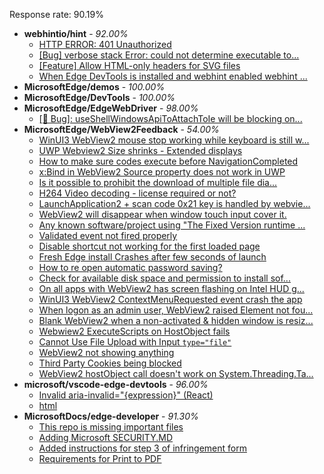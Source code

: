 Response rate: 90.19%

* **webhintio/hint** - _92.00%_
  * [HTTP ERROR: 401 Unauthorized](https://github.com/webhintio/hint/issues/5362)
  * [[Bug] verbose stack Error: could not determine executable to...](https://github.com/webhintio/hint/issues/5349)
  * [[Feature] Allow HTML-only headers for SVG files](https://github.com/webhintio/hint/issues/5281)
  * [When Edge DevTools is installed and webhint enabled webhint ...](https://github.com/webhintio/hint/issues/5364)
* **MicrosoftEdge/demos** - _100.00%_
* **MicrosoftEdge/DevTools** - _100.00%_
* **MicrosoftEdge/EdgeWebDriver** - _98.00%_
  * [[🐛 Bug]: useShellWindowsApiToAttachToIe will be blocking on...](https://github.com/MicrosoftEdge/EdgeWebDriver/issues/34)
* **MicrosoftEdge/WebView2Feedback** - _54.00%_
  * [WinUI3 WebView2 mouse stop working while keyboard is still w...](https://github.com/MicrosoftEdge/WebView2Feedback/issues/3003)
  * [UWP Webview2 Size shrinks - Extended displays](https://github.com/MicrosoftEdge/WebView2Feedback/issues/3002)
  * [How to make sure codes execute before NavigationCompleted](https://github.com/MicrosoftEdge/WebView2Feedback/issues/3001)
  * [x:Bind in WebView2 Source property does not work in UWP](https://github.com/MicrosoftEdge/WebView2Feedback/issues/2999)
  * [Is it possible to prohibit the download of multiple file dia...](https://github.com/MicrosoftEdge/WebView2Feedback/issues/2998)
  * [H264 Video decoding - license required or not?](https://github.com/MicrosoftEdge/WebView2Feedback/issues/2997)
  * [LaunchApplication2 + scan code 0x21 key is handled by webvie...](https://github.com/MicrosoftEdge/WebView2Feedback/issues/2996)
  * [WebView2 will disappear when window touch input cover it.](https://github.com/MicrosoftEdge/WebView2Feedback/issues/2995)
  * [Any known software/project using "The Fixed Version runtime ...](https://github.com/MicrosoftEdge/WebView2Feedback/issues/2994)
  * [Validated event not fired properly](https://github.com/MicrosoftEdge/WebView2Feedback/issues/2992)
  * [Disable shortcut not working for the first loaded page](https://github.com/MicrosoftEdge/WebView2Feedback/issues/2991)
  * [Fresh Edge install Crashes after few seconds of launch](https://github.com/MicrosoftEdge/WebView2Feedback/issues/2989)
  * [How to re open automatic password saving?](https://github.com/MicrosoftEdge/WebView2Feedback/issues/2988)
  * [Check for available disk space and permission to install sof...](https://github.com/MicrosoftEdge/WebView2Feedback/issues/3000)
  * [On all apps with WebView2 has screen flashing on Intel HUD g...](https://github.com/MicrosoftEdge/WebView2Feedback/issues/2986)
  * [WinUI3 WebView2 ContextMenuRequested event crash the app](https://github.com/MicrosoftEdge/WebView2Feedback/issues/2985)
  * [When logon as an admin user, WebView2 raised Element not fou...](https://github.com/MicrosoftEdge/WebView2Feedback/issues/2984)
  * [Blank WebView2 when a non-activated & hidden window is resiz...](https://github.com/MicrosoftEdge/WebView2Feedback/issues/2983)
  * [Webwiew2 ExecuteScripts on HostObject fails ](https://github.com/MicrosoftEdge/WebView2Feedback/issues/2977)
  * [Cannot Use File Upload with Input ``type="file"``](https://github.com/MicrosoftEdge/WebView2Feedback/issues/2972)
  * [WebView2 not showing anything](https://github.com/MicrosoftEdge/WebView2Feedback/issues/2969)
  * [Third Party Cookies being blocked](https://github.com/MicrosoftEdge/WebView2Feedback/issues/2958)
  * [WebView2 hostObject call doesn't work on System.Threading.Ta...](https://github.com/MicrosoftEdge/WebView2Feedback/issues/2948)
* **microsoft/vscode-edge-devtools** - _96.00%_
  * [Invalid aria-invalid="{expression}" (React)](https://github.com/microsoft/vscode-edge-devtools/issues/1270)
  * [html](https://github.com/microsoft/vscode-edge-devtools/issues/1269)
* **MicrosoftDocs/edge-developer** - _91.30%_
  * [This repo is missing important files](https://github.com/MicrosoftDocs/edge-developer/issues/2333)
  * [Adding Microsoft SECURITY.MD](https://github.com/MicrosoftDocs/edge-developer/pull/2332)
  * [Added instructions for step 3 of infringement form](https://github.com/MicrosoftDocs/edge-developer/pull/2323)
  * [Requirements for Print to PDF](https://github.com/MicrosoftDocs/edge-developer/pull/2316)